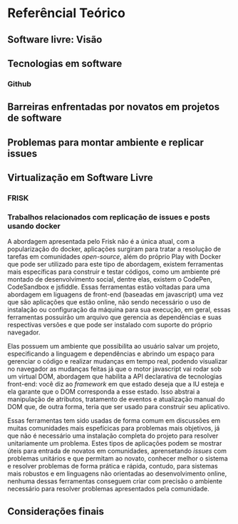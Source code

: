 # Referêncial Teórico

## Software livre: Visão

## Tecnologias em software

### Github

## Barreiras enfrentadas por novatos em projetos de software

## Problemas para montar ambiente e replicar issues

## Virtualização em Software Livre

### FRISK

### Trabalhos relacionados com replicação de issues e posts usando docker

A abordagem apresentada pelo Frisk não é a única atual, com a popularização do docker, aplicações surgiram para tratar a resolução de tarefas em comunidades *open-source*, além do próprio Play with Docker que pode ser utilizado para este tipo de abordagem, existem ferramentas mais específicas para construir e testar códigos, como um ambiente pré montado de desenvolvimento social, dentre elas, existem o CodePen, CodeSandbox e jsfiddle. Essas ferramentas estão voltadas para uma abordagem em liguagens de front-end (baseadas em javascript) uma vez que são aplicações que estão online, não sendo necessário o uso de instalação ou configuração da máquina para sua execução, em geral, essas ferramentas possuirão um arquivo que gerencia as dependências e suas respectivas versões e que pode ser instalado com suporte do próprio navegador.

Elas possuem um ambiente que possibilita ao usuário salvar um projeto, especificando a linguagem e dependências e abrindo um espaço para gerenciar o código e realizar mudanças em tempo real, podendo visualizar no navegador as mudanças feitas já que o motor javascript vai rodar sob um virtual DOM, abordagem que habilita a API declarativa de tecnologias front-end: você diz ao *framework* em que estado deseja que a IU esteja e ela garante que o DOM corresponda a esse estado. Isso abstrai a manipulação de atributos, tratamento de eventos e atualização manual do DOM que, de outra forma, teria que ser usado para construir seu aplicativo.

Essas ferramentas tem sido usadas de forma comum em discussões em muitas comunidades mais espefícicas para problemas mais objetivos, já que não é necessário uma instalação completa do projeto para resolver unitariamente um problema. Estes tipos de aplicações podem se mostrar úteis para entrada de novatos em comunidades, aprensetando *issues* com problemas unitários e que permitam ao novato, conhecer melhor o sistema e resolver problemas de forma prática e rápida, contudo, para sistemas mais robustos e em linguagens não orientadas ao desenvolvimento online, nenhuma dessas ferramentas conseguem criar com precisão o ambiente necessário para resolver problemas apresentados pela comunidade.

## Considerações finais